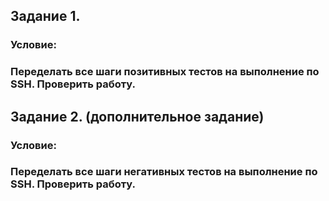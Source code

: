 ## Задание 1.

### Условие:
### Переделать все шаги позитивных тестов на выполнение по SSH. Проверить работу.

## Задание 2. (дополнительное задание)

### Условие:
### Переделать все шаги негативных тестов на выполнение по SSH. Проверить работу.
